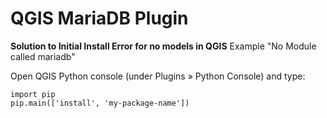 <h1>QGIS MariaDB Plugin</h1>
<b> Solution to Initial Install Error for no models in QGIS</b>
Example "No Module called mariadb" <br>

Open QGIS Python console (under Plugins » Python Console) and type:


```{python}
import pip
pip.main(['install', 'my-package-name'])
```
